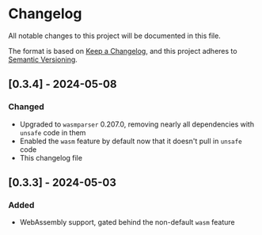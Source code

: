 # Changelog

All notable changes to this project will be documented in this file.

The format is based on [Keep a Changelog](https://keepachangelog.com/en/1.0.0/),
and this project adheres to [Semantic Versioning](https://semver.org/spec/v2.0.0.html).

## [0.3.4] - 2024-05-08

### Changed

 - Upgraded to `wasmparser` 0.207.0, removing nearly all dependencies with `unsafe` code in them
 - Enabled the `wasm` feature by default now that it doesn't pull in `unsafe` code
 - This changelog file

## [0.3.3] - 2024-05-03

### Added

 - WebAssembly support, gated behind the non-default `wasm` feature
